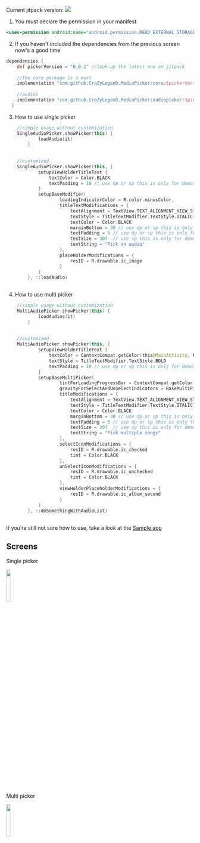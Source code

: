 Current jitpack version: [![](https://jitpack.io/v/CraZyLegenD/MediaPicker.svg)](https://jitpack.io/#CraZyLegenD/MediaPicker)

1. You must declare the permission in your manifest
```xml
<uses-permission android:name="android.permission.READ_EXTERNAL_STORAGE" />
```
2. If you haven't included the dependencies from the previous screen now's a good time
```gradle
dependencies {
    def pickerVersion = "0.0.1" //look-up the latest one on jitpack 
    
    //the core package is a must
    implementation "com.github.CraZyLegenD.MediaPicker:core:$pickerVersion"
    
    //audios
    implementation "com.github.CraZyLegenD.MediaPicker:audiopicker:$pickerVersion"
  }
```
3. How to use single picker
```kotlin
    //simple usage without customization
    SingleAudioPicker.showPicker(this) {
            loadAudio(it)
        }
	
	
    //customized
    SingleAudioPicker.showPicker(this, {
            setupViewHolderTitleText {
                textColor = Color.BLACK
                textPadding = 10 // use dp or sp this is only for demonstration purposes
            }
            setupBaseModifier(
                    loadingIndicatorColor = R.color.minusColor,
                    titleTextModifications = {
                        textAlignment = TextView.TEXT_ALIGNMENT_VIEW_START
                        textStyle = TitleTextModifier.TextStyle.ITALIC
                        textColor = Color.BLACK
                        marginBottom = 30 // use dp or sp this is only for demonstration purposes
                        textPadding = 5 // use dp or sp this is only for demonstration purposes
                        textSize = 30f  // use sp this is only for demonstration purposes
                        textString = "Pick an audio"
                    },
                    placeHolderModifications = {
                        resID = R.drawable.ic_image
                    }
            )
        }, ::loadAudio)
    
```

4. How to use multi picker
```kotlin
    //simple usage without customization
    MultiAudioPicker.showPicker(this) {
            loadAudios(it)
        }
	
	
    //customized
    MultiAudioPicker.showPicker(this, {
            setupViewHolderTitleText {
                textColor = ContextCompat.getColor(this@MainActivity, R.color.colorPrimaryDark)
                textStyle = TitleTextModifier.TextStyle.BOLD
                textPadding = 10 // use dp or sp this is only for demonstration purposes
            }
            setupBaseMultiPicker(
                    tintForLoadingProgressBar = ContextCompat.getColor(this@MainActivity, R.color.colorPrimaryDark),
                    gravityForSelectAndUnSelectIndicators = BaseMultiPickerModifier.Gravity.BOTTOM_LEFT,
                    titleModifications = {
                        textAlignment = TextView.TEXT_ALIGNMENT_VIEW_START
                        textStyle = TitleTextModifier.TextStyle.ITALIC
                        textColor = Color.BLACK
                        marginBottom = 30 // use dp or sp this is only for demonstration purposes
                        textPadding = 5 // use dp or sp this is only for demonstration purposes
                        textSize = 30f  // use sp this is only for demonstration purposes
                        textString = "Pick multiple songs"
                    },
                    selectIconModifications = {
                        resID = R.drawable.ic_checked
                        tint = Color.BLACK
                    },
                    unSelectIconModifications = {
                        resID = R.drawable.ic_unchecked
                        tint = Color.BLACK
                    },
                    viewHolderPlaceholderModifications = {
                        resID = R.drawable.ic_album_second
                    }
            )
        }, ::doSomethingWithAudioList)
```
##
If you're still not sure how to use, take a look at the [Sample app](https://github.com/CraZyLegenD/MediaPicker/blob/master/app/src/main/java/com/crazylegend/mediapicker/MainActivity.kt) 

## Screens

Single picker

<img src="https://raw.githubusercontent.com/CraZyLegenD/MediaPicker/master/audiopicker/screens/screen_1.png" width="15%"></img>

Multi picker

<img src="https://raw.githubusercontent.com/CraZyLegenD/MediaPicker/master/audiopicker/screens/screen_3.png" width="15%"></img>

